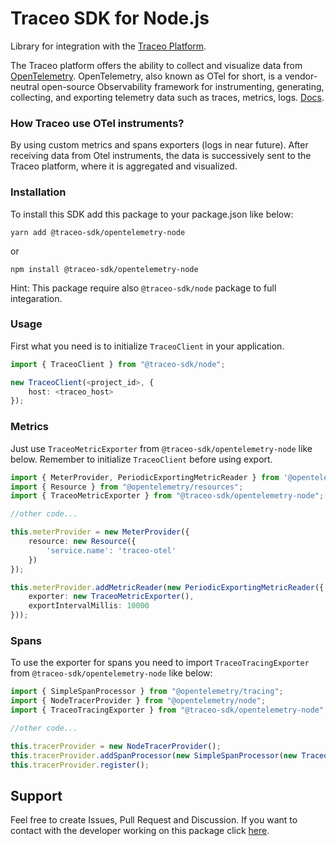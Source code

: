# Traceo SDK for Node.js

Library for integration with the [Traceo Platform](https://github.com/traceo-dev/traceo). 

The Traceo platform offers the ability to collect and visualize data from [OpenTelemetry](https://opentelemetry.io/). OpenTelemetry, also known as OTel for short, is a vendor-neutral open-source Observability framework for instrumenting, generating, collecting, and exporting telemetry data such as traces, metrics, logs. [Docs](https://opentelemetry.io/docs/).

### How Traceo use OTel instruments?
By using custom metrics and spans exporters (logs in near future). After receiving data from Otel instruments, the data is successively sent to the Traceo platform, where it is aggregated and visualized.

### Installation
To install this SDK add this package to your package.json like below:
```
yarn add @traceo-sdk/opentelemetry-node
```
or
```
npm install @traceo-sdk/opentelemetry-node
```

Hint: This package require also `@traceo-sdk/node` package to full integaration.

### Usage
First what you need is to initialize `TraceoClient` in your application.
```ts
import { TraceoClient } from "@traceo-sdk/node";

new TraceoClient(<project_id>, {
    host: <traceo_host>
});
```

### Metrics
Just use `TraceoMetricExporter` from `@traceo-sdk/opentelemetry-node` like below. Remember to initialize `TraceoClient` before using export.

```ts
import { MeterProvider, PeriodicExportingMetricReader } from '@opentelemetry/sdk-metrics';
import { Resource } from "@opentelemetry/resources";
import { TraceoMetricExporter } from "@traceo-sdk/opentelemetry-node";

//other code...

this.meterProvider = new MeterProvider({
    resource: new Resource({
        'service.name': 'traceo-otel'
    })
});

this.meterProvider.addMetricReader(new PeriodicExportingMetricReader({
    exporter: new TraceoMetricExporter(),
    exportIntervalMillis: 10000
}));
```

### Spans
To use the exporter for spans you need to import `TraceoTracingExporter` from `@traceo-sdk/opentelemetry-node` like below:

```ts
import { SimpleSpanProcessor } from "@opentelemetry/tracing";
import { NodeTracerProvider } from "@opentelemetry/node";
import { TraceoTracingExporter } from "@traceo-sdk/opentelemetry-node";

//other code...

this.tracerProvider = new NodeTracerProvider();
this.tracerProvider.addSpanProcessor(new SimpleSpanProcessor(new TraceoTracingExporter()));
this.tracerProvider.register();
```


## Support
Feel free to create Issues, Pull Request and Discussion. If you want to contact with the developer working on this package click [here](mailto:piotr.szewczyk.software@gmail.com).

